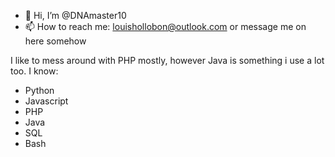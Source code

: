 - 👋 Hi, I’m @DNAmaster10
- 📫 How to reach me: louishollobon@outlook.com or message me on here somehow

I like to mess around with PHP mostly, however Java is something i use a lot too.
I know:
- Python
- Javascript
- PHP
- Java
- SQL
- Bash

<!---
DNAmaster10/DNAmaster10 is a ✨ special ✨ repository because its `README.md` (this file) appears on your GitHub profile.
You can click the Preview link to take a look at your changes.
--->
